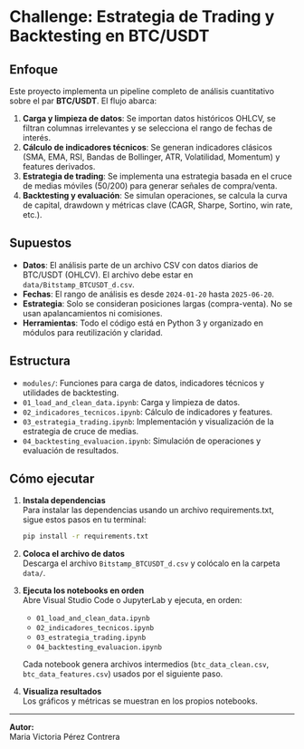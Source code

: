 # Challenge: Estrategia de Trading y Backtesting en BTC/USDT

## Enfoque

Este proyecto implementa un pipeline completo de análisis cuantitativo sobre el par **BTC/USDT**. El flujo abarca:

1. **Carga y limpieza de datos**: Se importan datos históricos OHLCV, se filtran columnas irrelevantes y se selecciona el rango de fechas de interés.
2. **Cálculo de indicadores técnicos**: Se generan indicadores clásicos (SMA, EMA, RSI, Bandas de Bollinger, ATR, Volatilidad, Momentum) y features derivados.
3. **Estrategia de trading**: Se implementa una estrategia basada en el cruce de medias móviles (50/200) para generar señales de compra/venta.
4. **Backtesting y evaluación**: Se simulan operaciones, se calcula la curva de capital, drawdown y métricas clave (CAGR, Sharpe, Sortino, win rate, etc.).

## Supuestos

- **Datos**: El análisis parte de un archivo CSV con datos diarios de BTC/USDT (OHLCV). El archivo debe estar en `data/Bitstamp_BTCUSDT_d.csv`.
- **Fechas**: El rango de análisis es desde `2024-01-20` hasta `2025-06-20`.
- **Estrategia**: Solo se consideran posiciones largas (compra-venta). No se usan apalancamientos ni comisiones.
- **Herramientas**: Todo el código está en Python 3 y organizado en módulos para reutilización y claridad.

## Estructura

- `modules/`: Funciones para carga de datos, indicadores técnicos y utilidades de backtesting.
- `01_load_and_clean_data.ipynb`: Carga y limpieza de datos.
- `02_indicadores_tecnicos.ipynb`: Cálculo de indicadores y features.
- `03_estrategia_trading.ipynb`: Implementación y visualización de la estrategia de cruce de medias.
- `04_backtesting_evaluacion.ipynb`: Simulación de operaciones y evaluación de resultados.

## Cómo ejecutar

1. **Instala dependencias**  
   Para instalar las dependencias usando un archivo requirements.txt, sigue estos pasos en tu terminal:
   ```bash
   pip install -r requirements.txt
   ```

2. **Coloca el archivo de datos**  
   Descarga el archivo `Bitstamp_BTCUSDT_d.csv` y colócalo en la carpeta `data/`.

3. **Ejecuta los notebooks en orden**  
   Abre Visual Studio Code o JupyterLab y ejecuta, en orden:
   - `01_load_and_clean_data.ipynb`
   - `02_indicadores_tecnicos.ipynb`
   - `03_estrategia_trading.ipynb`
   - `04_backtesting_evaluacion.ipynb`

   Cada notebook genera archivos intermedios (`btc_data_clean.csv`, `btc_data_features.csv`) usados por el siguiente paso.

4. **Visualiza resultados**  
   Los gráficos y métricas se muestran en los propios notebooks.

---

**Autor:**  
Maria Victoria Pérez Contrera
